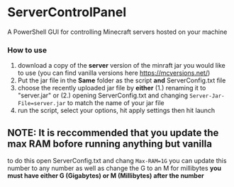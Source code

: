 # ServerControlPanel
A PowerShell GUI for controlling Minecraft servers hosted on your machine

### How to use
1. download a copy of the **server** version of the minraft jar you would like to use (you can find vanilla versions here https://mcversions.net/)
2. Put the jar file in the **Same** folder as the script **and** ServerConfig.txt file
3. choose the recently uploaded jar file by **either** (1.) renaming it to "server.jar" or (2.) opening ServerConfig.txt and changing `Server-Jar-File=server.jar` to match the name of your jar file
4. run the script, select your options, hit apply settings then hit launch


## NOTE: It is reccommended that you update the max RAM bofore running anything but vanilla
to do this open ServerConfig.txt and chang `Max-RAM=1G` you can update this number to any number as well as change the G to an M for millibytes **you must have either G (Gigabytes) or M (Millibytes) after the number**
